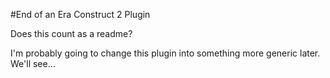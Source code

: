 #End of an Era Construct 2 Plugin

Does this count as a readme?

I'm probably going to change this plugin into something more generic later. We'll see...
